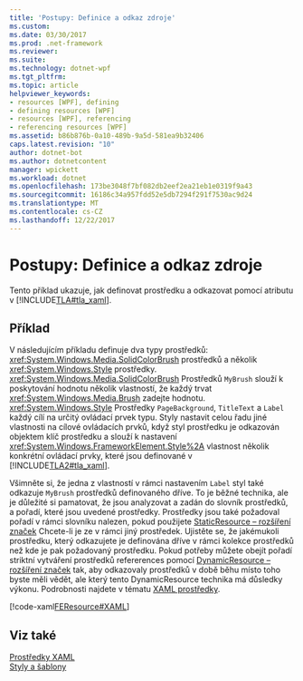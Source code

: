 ```yaml
---
title: 'Postupy: Definice a odkaz zdroje'
ms.custom: 
ms.date: 03/30/2017
ms.prod: .net-framework
ms.reviewer: 
ms.suite: 
ms.technology: dotnet-wpf
ms.tgt_pltfrm: 
ms.topic: article
helpviewer_keywords:
- resources [WPF], defining
- defining resources [WPF]
- resources [WPF], referencing
- referencing resources [WPF]
ms.assetid: b86b876b-0a10-489b-9a5d-581ea9b32406
caps.latest.revision: "10"
author: dotnet-bot
ms.author: dotnetcontent
manager: wpickett
ms.workload: dotnet
ms.openlocfilehash: 173be3048f7bf082db2eef2ea21eb1e0319f9a43
ms.sourcegitcommit: 16186c34a957fdd52e5db7294f291f7530ac9d24
ms.translationtype: MT
ms.contentlocale: cs-CZ
ms.lasthandoff: 12/22/2017
---
```

# <a name="how-to-define-and-reference-a-resource"></a>Postupy: Definice a odkaz zdroje
Tento příklad ukazuje, jak definovat prostředku a odkazovat pomocí atributu v [!INCLUDE[TLA#tla_xaml](../../../../includes/tlasharptla-xaml-md.md)].  
  
## <a name="example"></a>Příklad  
 V následujícím příkladu definuje dva typy prostředků: <xref:System.Windows.Media.SolidColorBrush> prostředků a několik <xref:System.Windows.Style> prostředky. <xref:System.Windows.Media.SolidColorBrush> Prostředků `MyBrush` slouží k poskytování hodnotu několik vlastností, že každý trvat <xref:System.Windows.Media.Brush> zadejte hodnotu. <xref:System.Windows.Style> Prostředky `PageBackground`, `TitleText` a `Label` každý cílí na určitý ovládací prvek typu. Styly nastavit celou řadu jiné vlastnosti na cílové ovládacích prvků, když styl prostředku je odkazován objektem klíč prostředku a slouží k nastavení <xref:System.Windows.FrameworkElement.Style%2A> vlastnost několik konkrétní ovládací prvky, které jsou definované v [!INCLUDE[TLA2#tla_xaml](../../../../includes/tla2sharptla-xaml-md.md)].  
  
 Všimněte si, že jedna z vlastností v rámci nastavením `Label` styl také odkazuje `MyBrush` prostředků definovaného dříve. To je běžné technika, ale je důležité si pamatovat, že jsou analyzovat a zadán do slovník prostředků, a pořadí, které jsou uvedené prostředky. Prostředky jsou také požadoval pořadí v rámci slovníku nalezen, pokud použijete [StaticResource – rozšíření značek](../../../../docs/framework/wpf/advanced/staticresource-markup-extension.md) Chcete-li je ze v rámci jiný prostředek. Ujistěte se, že jakémukoli prostředku, který odkazujete je definována dříve v rámci kolekce prostředků než kde je pak požadovaný prostředku. Pokud potřeby můžete obejít pořadí striktní vytváření prostředků refererences pomocí [DynamicResource – rozšíření značek](../../../../docs/framework/wpf/advanced/dynamicresource-markup-extension.md) tak, aby odkazovaly prostředků v době běhu místo toho byste měli vědět, ale který tento DynamicResource technika má důsledky výkonu. Podrobnosti najdete v tématu [XAML prostředky](../../../../docs/framework/wpf/advanced/xaml-resources.md).  
  
 [!code-xaml[FEResource#XAML](../../../../samples/snippets/csharp/VS_Snippets_Wpf/FEResource/CS/default.xaml#xaml)]  
  
## <a name="see-also"></a>Viz také  
 [Prostředky XAML](../../../../docs/framework/wpf/advanced/xaml-resources.md)  
 [Styly a šablony](../../../../docs/framework/wpf/controls/styling-and-templating.md)
